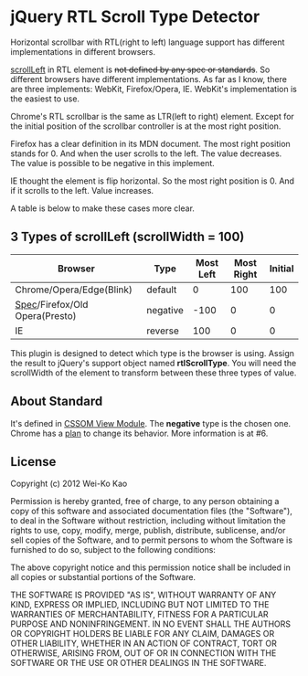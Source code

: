 # jQuery RTL Scroll Type Detector

Horizontal scrollbar with RTL(right to left) language support has different 
implementations in different browsers.

[scrollLeft][mdn-scrollleft] in RTL element is <del>not defined by any spec or 
standards</del>. So different browsers have different implementations. As far as I 
know, there are three implements: WebKit, Firefox/Opera, IE. WebKit's 
implementation is the easiest to use.

Chrome's RTL scrollbar is the same as LTR(left to right) element. Except for 
the initial position of the scrollbar controller is at the most right position.

Firefox has a clear definition in its MDN document. The most right position 
stands for 0. And when the user scrolls to the left. The value decreases. The 
value is possible to be negative in this implement.

IE thought the element is flip horizontal. So the most right position is 0. 
And if it scrolls to the left. Value increases.

A table is below to make these cases more clear.

## 3 Types of scrollLeft (scrollWidth = 100)

<table>
<thead>
<tr>
  <th>Browser</th>
  <th>Type</th>
  <th>Most Left</th>
  <th>Most Right</th>
  <th>Initial</th>
</tr>
</thead>
<tbody>
<tr>
  <td>Chrome/Opera/Edge(Blink)</td>
  <td>default</td>
  <td>0</td>
  <td>100</td>
  <td>100</td>
</tr>
<tr>
  <td><a href="https://drafts.csswg.org/cssom-view/#dom-window-scroll">Spec</a>/Firefox/Old Opera(Presto)</td>
  <td>negative</td>
  <td>-100</td>
  <td>0</td>
  <td>0</td>
</tr>
<tr>
  <td>IE</td>
  <td>reverse</td>
  <td>100</td>
  <td>0</td>
  <td>0</td>
</tr>
<tbody>
</table>

This plugin is designed to detect which type is the browser is using. Assign 
the result to jQuery's support object named **rtlScrollType**. You will need 
the scrollWidth of the element to transform between these three types of value.

## About Standard

It's defined in [CSSOM View Module][CSSOMVM]. The **negative** type is the 
chosen one. Chrome has a [plan][chplan] to change its behavior. More 
information is at #6.

[CSSOMVM]:https://drafts.csswg.org/cssom-view/
[chplan]:https://www.chromestatus.com/feature/5759578031521792

## License

Copyright (c) 2012 Wei-Ko Kao

Permission is hereby granted, free of charge, to any person obtaining a copy
of this software and associated documentation files (the "Software"), to deal
in the Software without restriction, including without limitation the rights
to use, copy, modify, merge, publish, distribute, sublicense, and/or sell
copies of the Software, and to permit persons to whom the Software is
furnished to do so, subject to the following conditions:

The above copyright notice and this permission notice shall be included in
all copies or substantial portions of the Software.

THE SOFTWARE IS PROVIDED "AS IS", WITHOUT WARRANTY OF ANY KIND, EXPRESS OR
IMPLIED, INCLUDING BUT NOT LIMITED TO THE WARRANTIES OF MERCHANTABILITY,
FITNESS FOR A PARTICULAR PURPOSE AND NONINFRINGEMENT. IN NO EVENT SHALL THE
AUTHORS OR COPYRIGHT HOLDERS BE LIABLE FOR ANY CLAIM, DAMAGES OR OTHER
LIABILITY, WHETHER IN AN ACTION OF CONTRACT, TORT OR OTHERWISE, ARISING FROM,
OUT OF OR IN CONNECTION WITH THE SOFTWARE OR THE USE OR OTHER DEALINGS IN
THE SOFTWARE.

[mdn-scrollleft]:https://developer.mozilla.org/en-US/docs/DOM/element.scrollLeft

